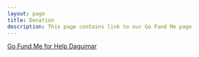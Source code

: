 ```yaml
---
layout: page
title: Donation
description: This page contains link to our Go Fund Me page
---
```


<a href="https://www.gofundme.com/manage/help-daguimar?fss=1" target="_blank">Go Fund Me for Help Daguimar</a>

